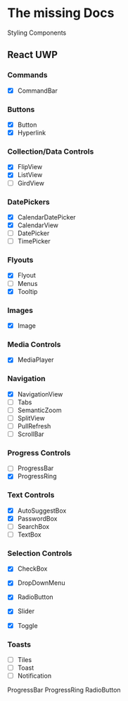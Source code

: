 # The missing Docs
Styling Components

## React UWP
### Commands
- [x] CommandBar

### Buttons
- [x] Button
- [x] Hyperlink

### Collection/Data Controls
- [x] FlipView
- [x] ListView
- [ ] GirdView

### DatePickers
- [x] CalendarDatePicker
- [x] CalendarView
- [ ] DatePicker
- [ ] TimePicker

### Flyouts
- [x] Flyout
- [ ] Menus
- [x] Tooltip

### Images
- [x] Image

### Media Controls
- [x] MediaPlayer

### Navigation
- [x] NavigationView
- [ ] Tabs
- [ ] SemanticZoom
- [ ] SplitView
- [ ] PullRefresh
- [ ] ScrollBar

### Progress Controls
- [ ] ProgressBar
- [x] ProgressRing

### Text Controls
- [x] AutoSuggestBox
- [x] PasswordBox
- [ ] SearchBox
- [ ] TextBox

### Selection Controls
- [x] CheckBox
- [x] DropDownMenu
- [x] RadioButton
- [x] Slider
- [x] Toggle


### Toasts
- [ ] Tiles
- [ ] Toast
- [ ] Notification

ProgressBar
ProgressRing
RadioButton

